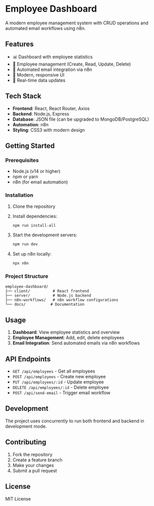 # Employee Dashboard

A modern employee management system with CRUD operations and automated email workflows using n8n.

## Features

- 📊 Dashboard with employee statistics
- 👥 Employee management (Create, Read, Update, Delete)
- 📧 Automated email integration via n8n
- 🎨 Modern, responsive UI
- 🔄 Real-time data updates

## Tech Stack

- **Frontend**: React, React Router, Axios
- **Backend**: Node.js, Express
- **Database**: JSON file (can be upgraded to MongoDB/PostgreSQL)
- **Automation**: n8n
- **Styling**: CSS3 with modern design

## Getting Started

### Prerequisites

- Node.js (v14 or higher)
- npm or yarn
- n8n (for email automation)

### Installation

1. Clone the repository
2. Install dependencies:
   ```bash
   npm run install-all
   ```

3. Start the development servers:
   ```bash
   npm run dev
   ```

4. Set up n8n locally:
   ```bash
   npx n8n
   ```

### Project Structure

```
employee-dashboard/
├── client/          # React frontend
├── server/          # Node.js backend
├── n8n-workflows/   # n8n workflow configurations
└── docs/           # Documentation
```

## Usage

1. **Dashboard**: View employee statistics and overview
2. **Employee Management**: Add, edit, delete employees
3. **Email Integration**: Send automated emails via n8n workflows

## API Endpoints

- `GET /api/employees` - Get all employees
- `POST /api/employees` - Create new employee
- `PUT /api/employees/:id` - Update employee
- `DELETE /api/employees/:id` - Delete employee
- `POST /api/send-email` - Trigger email workflow

## Development

The project uses concurrently to run both frontend and backend in development mode.

## Contributing

1. Fork the repository
2. Create a feature branch
3. Make your changes
4. Submit a pull request

## License

MIT License
